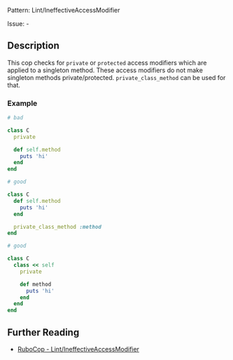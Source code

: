 Pattern: Lint/IneffectiveAccessModifier

Issue: -

## Description

This cop checks for `private` or `protected` access modifiers which are
applied to a singleton method. These access modifiers do not make
singleton methods private/protected. `private_class_method` can be
used for that.

### Example

```ruby
# bad

class C
  private

  def self.method
    puts 'hi'
  end
end
```
```ruby
# good

class C
  def self.method
    puts 'hi'
  end

  private_class_method :method
end
```
```ruby
# good

class C
  class << self
    private

    def method
      puts 'hi'
    end
  end
end
```

## Further Reading

* [RuboCop - Lint/IneffectiveAccessModifier](https://rubocop.readthedocs.io/en/latest/cops_lint/#lintineffectiveaccessmodifier)
